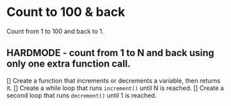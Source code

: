 # Count to 100 & back

Count from 1 to 100 and back to 1.

## HARDMODE - count from 1 to N and back using only one extra function call.

[] Create a function that increments or decrements a variable, then returns it.
[] Create a while loop that runs `increment()` until N is reached.
[] Create a second loop that runs `decrement()` until 1 is reached.
